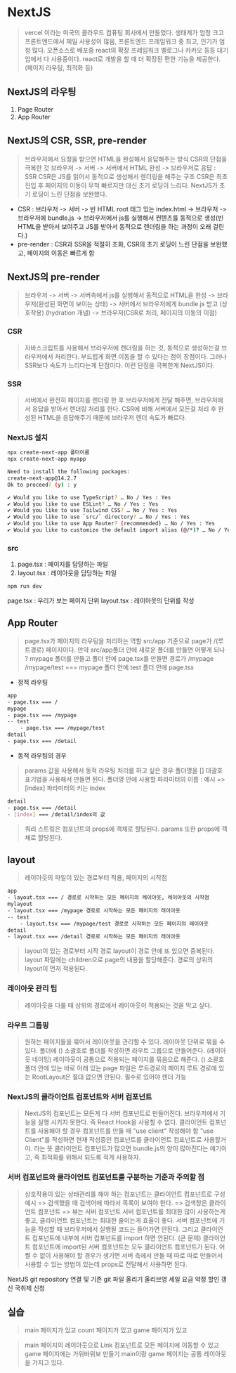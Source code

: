 # NextJS

> vercel 이라는 미국의 클라우드 컴퓨팅 회사에서 만들었다.
> 생태계가 엄청 크고 프론트엔드에서 제일 사용성이 많음, 프론트엔드 프레임워크 중 최고, 인기가 엄청 많다.
> 오픈소스로 배포중
> react의 확장 프레임워크
> 벨로그나 카카오 등등 대기업에서 다 사용중이다.
> react로 개발을 할 때 더 확장된 편한 기능을 제공한다. (페이지 라우팅, 최적화 등)

## NextJS의 라우팅
1. Page Router
2. App Router

## NextJS의 CSR, SSR, pre-render
> 브라우저에서 요청을 받으면 HTML을 완성해서 응답해주는 방식
> CSR의 단점을 극복한 것
> 브라우저 -> 서버 -> 서버에서 HTML 완성 -> 브라우저로 응답 : SSR
> CSR은 JS를 읽어서 동적으로 생성해서 렌더링을 해주는 구조
> CSR은 최초 진입 후 페이지의 이동이 무척 빠르지만 대신 초기 로딩이 느리다.
> NextJS가 초기 로딩이 느린 단점을 보완했다.
- CSR : 브라우저 -> 서버 -> 빈 HTML root 태그 있는 index.html -> 브라우저 -> 브라우저에 bundle.js
            -> 브라우저에서 js를 실행해서 컨텐츠를 동적으로 생성(빈 HTML을 받아서 보여주고 JS를 받아서
            동적으로 렌더링을 하는 과정이 오래 걸린다.)
- pre-render : CSR과 SSR을 적절히 조화, CSR의 초기 로딩이 느린 단점을 보완했고, 페이지의 이동은 빠르게 함

## NextJS의 pre-render
> 브라우저 -> 서버 -> 서버측에서 js를 실행해서 동적으로 HTML을 완성 -> 브라우저(완성된 화면이 보이는 상태)
    -> 서버에서 브라우저에게 bundle.js 받고 (상호작용) (hydration 개념) ->
    브라우저(CSR로 처리, 페이지의 이동의 이점)

### CSR
> 자바스크립트를 사용해서 브라우저에 렌더링을 하는 것, 동적으로 생성하는걸 브라우저에서 처리한다.
> 부드럽게 화면 이동을 할 수 있다는 점이 장점이다.
> 그러나 SSR보다 속도가 느리다는게 단점이다.
> 이런 단점을 극복한게 NextJS이다.

### SSR
> 서버에서 완전히 페이지를 렌더링 한 후 브라우저에게 전달 해주면, 브라우저에서 응답을 받아서 렌더링 처리를 한다.
> CSR에 비해 서버에서 모든걸 처리 후 완성된 HTML을 응답해주기 때문에 브라우저 렌더 속도가 빠르다.

### NextJS 설치

```sh
npx create-next-app 폴더이름
npx create-next-app myapp

Need to install the following packages:
create-next-app@14.2.7
Ok to proceed? (y) : y

✔ Would you like to use TypeScript? … No / Yes : Yes
✔ Would you like to use ESLint? … No / Yes : Yes
✔ Would you like to use Tailwind CSS? … No / Yes : Yes
✔ Would you like to use `src/` directory? … No / Yes : Yes
✔ Would you like to use App Router? (recommended) … No / Yes : Yes
✔ Would you like to customize the default import alias (@/*)? … No / Yes : No
```

### src
1. page.tsx : 페이지를 담당하는 파일
2. layout.tsx : 레이아웃을 담당하는 파일

```sh
npm run dev
```

page.tsx : 우리가 보는 페이지 단위
layout.tsx : 레이아웃의 단위를 작성

## App Router
> page.tsx가 페이지의 라우팅을 처리하는 역할
> src/app 기준으로 page가 /(루트경로) 페이지이다.
> 만약 src/app폴더 안에 새로운 폴더를 만들면 어떻게 되나 ?
> mypage 폴더를 만들고 폴더 안에 page.tsx를 만들면
> 경로가 /mypage
> /mypage/test === mypage 폴더 안에 test 폴더 안에 page.tsx

- 정적 라우팅
```sh
app
- page.tsx === /
mypage
- page.tsx === /mypage
-- test
    - page.tsx === /mypage/test
detail
- page.tsx === /detail
```

- 동적 라우팅의 경우
> params 값을 사용해서 동적 라우팅 처리를 하고 싶은 경우
> 폴더명을 [] 대괄호 표기법을 사용해서 만들면 된다.
> 폴더명 안에 사용할 파라미터의 이름 : 예시 => [index] 파라미터의 키는 index

```sh
detail
- page.tsx === /detail
- [index] === /detail/index의 값
```

> 쿼리 스트링은 컴포넌트의 props에 객체로 할당된다. params 또한 props에 객체로 할당된다.


## layout
> 레이아웃의 파일이 있는 경로부터 적용, 페이지의 시작점
```sh
app
- layout.tsx === / 경로로 시작하는 모든 페이지의 레이아웃, 레이아웃의 시작점
mylayout
- layout.tsx === /mypage 경로로 시작하는 모든 페이지의 레이아웃
-- test
    - layout.tsx === /mypage/test 경로로 시작하는 모든 페이지의 레이아웃
detail
- layout.tsx === /detail 경로로 시작하는 모든 페이지의 레이아웃
```

> layout이 있는 경로부터 시작 경로 layout이 경로 안에 또 있으면 중복된다.
> layout 파일에는 children으로 page의 내용을 할당해준다.
> 경로의 상위의 layout이 먼저 적용된다.


### 레이아웃 관리 팁
> 레이아웃을 다룰 때 상위의 경로에서 레이아웃이 적용되는 것을 막고 싶다.

### 라우트 그룹핑
> 원하는 페이지들을 묶어서 레이아웃을 관리할 수 있다.
> 레이아웃 단위로 묶을 수 있다.
> 폴더에 () 소괄호로 폴더를 작성하면 라우트 그룹으로 만들어준다.
> (레이아웃 네이밍) 레이아웃이 공통으로 적용되는 페이지를 묶음으로 해준다.
> () 소괄호 폴더 안에 있는 바로 아래 있는 page 파일은 루트경로의 페이지
> 루트 경로에 있는 RootLayout은 절대 없으면 안된다. 필수로 있어야 렌더 가능

### NextJS의 클라이언트 컴포넌트와 서버 컴포넌트
> NextJS의 컴포넌트는 모든게 다 서버 컴포넌트로 만들어진다.
> 브라우저에서 기능을 실행 시키지 못한다. 즉 React Hook을 사용할 수 없다.
> 클라이언트 컴포넌트를 사용해야 할 경우 컴포넌트를 만들 때 "use client" 작성해야 함
> "use Client"를 작성하면 현재 작성중인 컴포넌트를 클라이언트 컴포넌트로 사용할거야. 라는 뜻
> 클라이언트 컴포넌트가 많으면 bundle.js의 양이 많아진다는 얘기이고, 즉 최적화를 위해서 되도록 적게 사용하자.


### 서버 컴포넌트와 클라이언트 컴포넌트를 구분하는 기준과 주의할 점
> 상호작용이 있는 상태관리를 해야 하는 컴포넌트는 클라이언트 컴포넌트로 구성
> 예시 => 검색했을 때 검색어에 따라서 목록이 보여야 한다. => 검색창은 클라이언트 컴포넌트 => 뷰는 서버 컴포넌트
> 서버 컴포넌트를 최대한 많이 사용하는게 좋고, 클라이언트 컴포넌트는 최대한 줄이는게 효율이 좋다.
> 서버 컴포넌트에 기능을 작성할 때 브라우저에서 실행될 코드는 들어가면 안된다.
> 그리고 클라이언트 컴포넌트에 내부에 서버 컴포넌트를 import 하면 안된다. (큰 문제)
    클라이언트 컴포넌트에 import된 서버 컴포넌트는 모두 클라이언트 컴포넌트가 된다.
> 어쩔 수 없이 사용해야 할 경우가 생기면 서버 측에서 만들 때 따로 따로 만들어서 사용할 수 있는 방법이 있는데
> props로 전달해서 사용하면 된다.

NextJS git repository 연결 및 기존 git 파일 올리기
올리브영 세일
요금 약정 할인 갱신
국취제 신청

## 실습
> main 페이지가 있고
> count 페이지가 있고
> game 페이지가 있고

> main 페이지의 레이아웃으로 Link 컴포넌트로 모든 페이지에 이동할 수 있고
> game 페이지에는 가위바위보 만들기
> main이랑 game 페이지는 공통 레이아웃을 가지고 있다.